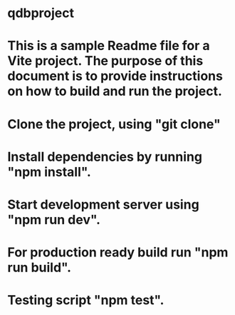 # qdbproject
# This is a sample Readme file for a Vite project. The purpose of this document is to provide instructions on how to build and run the project.

# Clone the project, using "git clone" 
# Install dependencies by running "npm install".
# Start development server using "npm run dev".
# For production ready build run "npm run build".
# Testing script "npm test".
